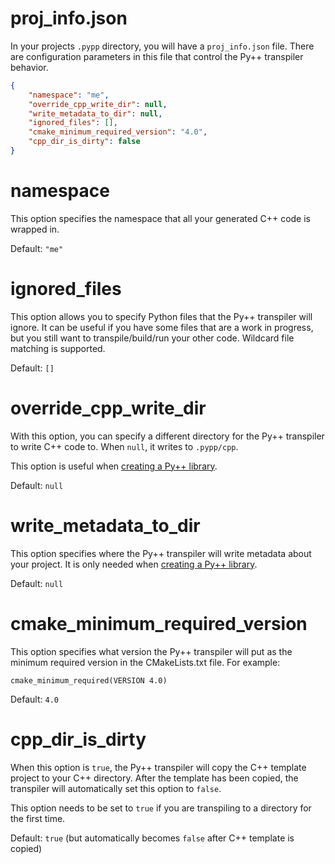 # proj_info.json

In your projects `.pypp` directory, you will have a `proj_info.json` file. There are configuration parameters in this file that control the Py++ transpiler behavior.

```json
{
    "namespace": "me",
    "override_cpp_write_dir": null,
    "write_metadata_to_dir": null,
    "ignored_files": [],
    "cmake_minimum_required_version": "4.0",
    "cpp_dir_is_dirty": false
}
```

# namespace

This option specifies the namespace that all your generated C++ code is wrapped in. 

Default: `"me"`

# ignored_files

This option allows you to specify Python files that the Py++ transpiler will ignore. It can be useful if you have some files that are a work in progress, but you still want to transpile/build/run your other code. Wildcard file matching is supported.

Default: `[]`

# override_cpp_write_dir

With this option, you can specify a different directory for the Py++ transpiler to write C++ code to. When `null`, it writes to `.pypp/cpp`.

This option is useful when [creating a Py++ library](../external_libraries/pure_library_example.md).

Default: `null`

# write_metadata_to_dir

This option specifies where the Py++ transpiler will write metadata about your project. It is only needed when [creating a Py++ library](../external_libraries/pure_library_example.md).

Default: `null`

# cmake_minimum_required_version

This option specifies what version the Py++ transpiler will put as the minimum required version in the CMakeLists.txt file. For example:

`cmake_minimum_required(VERSION 4.0)`

Default: `4.0`

# cpp_dir_is_dirty

When this option is `true`, the Py++ transpiler will copy the C++ template project to your C++ directory. After the template has been copied, the transpiler will automatically set this option to `false`.

This option needs to be set to `true` if you are transpiling to a directory for the first time.

Default: `true` (but automatically becomes `false` after C++ template is copied)
